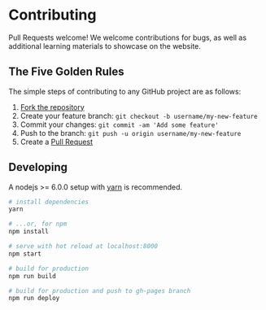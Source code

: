 # Contributing

Pull Requests welcome! We welcome contributions for bugs, as well as additional learning materials to showcase on the website.

## The Five Golden Rules

The simple steps of contributing to any GitHub project are as follows:

1. [Fork the repository](https://github.com/reactjs-id/reactjs.id/fork)
2. Create your feature branch: `git checkout -b username/my-new-feature`
3. Commit your changes: `git commit -am 'Add some feature'`
4. Push to the branch: `git push -u origin username/my-new-feature`
5. Create a [Pull Request](https://github.com/reactjs-id/reactjs.id/pulls)

## Developing

A nodejs >= 6.0.0 setup with [yarn](https://yarnpkg.com/) is recommended.

```bash
# install dependencies
yarn

# ...or, for npm
npm install

# serve with hot reload at localhost:8000
npm start

# build for production
npm run build

# build for production and push to gh-pages branch
npm run deploy
```

